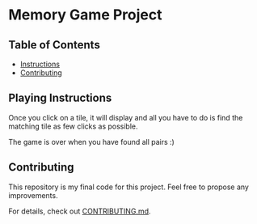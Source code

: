 # Memory Game Project

## Table of Contents

* [Instructions](#instructions)
* [Contributing](#contributing)

## Playing Instructions

Once you click on a tile, it will display and all you have to do is find the matching tile as few clicks as possible.

The game is over when you have found all pairs :)


## Contributing

This repository is my final code for this project. Feel free to propose any improvements.

For details, check out [CONTRIBUTING.md](CONTRIBUTING.md).
